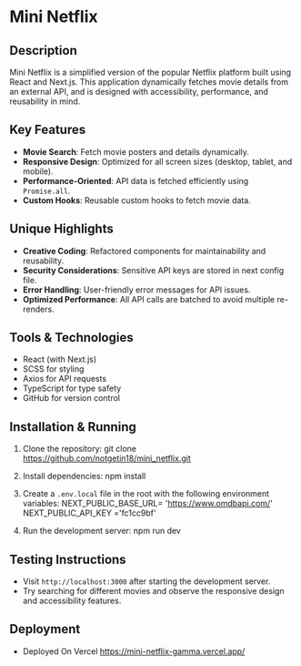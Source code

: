 # Mini Netflix

## Description

Mini Netflix is a simplified version of the popular Netflix platform built using React and Next.js. This application dynamically fetches movie details from an external API, and is designed with accessibility, performance, and reusability in mind.

## Key Features

- **Movie Search**: Fetch movie posters and details dynamically.
- **Responsive Design**: Optimized for all screen sizes (desktop, tablet, and mobile).
- **Performance-Oriented**: API data is fetched efficiently using `Promise.all`.
- **Custom Hooks**: Reusable custom hooks to fetch movie data.

## Unique Highlights

- **Creative Coding**: Refactored components for maintainability and reusability.
- **Security Considerations**: Sensitive API keys are stored in next config file.
- **Error Handling**: User-friendly error messages for API issues.
- **Optimized Performance**: All API calls are batched to avoid multiple re-renders.

## Tools & Technologies

- React (with Next.js)
- SCSS for styling
- Axios for API requests
- TypeScript for type safety
- GitHub for version control

## Installation & Running

1. Clone the repository:
   git clone https://github.com/notgetin18/mini_netflix.git
   
2. Install dependencies:
   npm install

3. Create a `.env.local` file in the root with the following environment variables:
   NEXT_PUBLIC_BASE_URL= 'https://www.omdbapi.com/'
   NEXT_PUBLIC_API_KEY ='fc1cc9bf'

4. Run the development server:
   npm run dev

## Testing Instructions

- Visit `http://localhost:3000` after starting the development server.
- Try searching for different movies and observe the responsive design and accessibility features.

## Deployment

- Deployed On Vercel https://mini-netflix-gamma.vercel.app/

